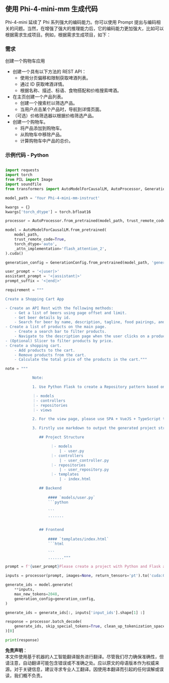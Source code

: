 ## **使用 Phi-4-mini-mm 生成代码**

Phi-4-mini 延续了 Phi 系列强大的编码能力。你可以使用 Prompt 提出与编码相关的问题。当然，在增强了强大的推理能力后，它的编码能力更加强大，比如可以根据需求生成项目。例如，根据需求生成项目，如下：

### **需求**

创建一个购物车应用

- 创建一个具有以下方法的 REST API：
    - 使用分页偏移和限制获取啤酒列表。
    - 通过 ID 获取啤酒详情。
    - 根据名称、描述、标语、食物搭配和价格搜索啤酒。
- 在主页创建一个产品列表。
    - 创建一个搜索栏以筛选产品。
    - 当用户点击某个产品时，导航到详情页面。
- （可选）价格筛选器以根据价格筛选产品。
- 创建一个购物车。
    - 将产品添加到购物车。
    - 从购物车中移除产品。
    - 计算购物车中产品的总价。

### **示例代码 - Python**

```python

import requests
import torch
from PIL import Image
import soundfile
from transformers import AutoModelForCausalLM, AutoProcessor, GenerationConfig,pipeline,AutoTokenizer

model_path = 'Your Phi-4-mini-mm-instruct'

kwargs = {}
kwargs['torch_dtype'] = torch.bfloat16

processor = AutoProcessor.from_pretrained(model_path, trust_remote_code=True)

model = AutoModelForCausalLM.from_pretrained(
    model_path,
    trust_remote_code=True,
    torch_dtype='auto',
    _attn_implementation='flash_attention_2',
).cuda()

generation_config = GenerationConfig.from_pretrained(model_path, 'generation_config.json')

user_prompt = '<|user|>'
assistant_prompt = '<|assistant|>'
prompt_suffix = '<|end|>'

requirement = """

Create a Shopping Cart App

- Create an API Rest with the following methods:
    - Get a list of beers using page offset and limit.
    - Get beer details by id.
    - Search for beer by name, description, tagline, food pairings, and price.
- Create a list of products on the main page.
    - Create a search bar to filter products.
    - Navigate to the description page when the user clicks on a product.
- (Optional) Slicer to filter products by price.
- Create a shopping cart.
    - Add products to the cart.
    - Remove products from the cart.
    - Calculate the total price of the products in the cart."""

note = """ 

            Note:

            1. Use Python Flask to create a Repository pattern based on the following structure to generate the files

            ｜- models
            ｜- controllers
            ｜- repositories
            ｜- views

            2. For the view page, please use SPA + VueJS + TypeScript to build

            3. Firstly use markdown to output the generated project structure (including directories and files), and then generate the  file names and corresponding codes step by step, output like this 

               ## Project Structure

                    ｜- models
                        | - user.py
                    ｜- controllers
                        | - user_controller.py
                    ｜- repositories
                        | - user_repository.py
                    ｜- templates
                        | - index.html

               ## Backend
                 
                   #### `models/user.py`
                   ```python

                   ```
                   .......
               

               ## Frontend
                 
                   #### `templates/index.html`
                   ```html

                   ```
                   ......."""

prompt = f'{user_prompt}Please create a project with Python and Flask according to the following requirements：\n{requirement}{note}{prompt_suffix}{assistant_prompt}'

inputs = processor(prompt, images=None, return_tensors='pt').to('cuda:0')

generate_ids = model.generate(
    **inputs,
    max_new_tokens=2048,
    generation_config=generation_config,
)

generate_ids = generate_ids[:, inputs['input_ids'].shape[1] :]

response = processor.batch_decode(
    generate_ids, skip_special_tokens=True, clean_up_tokenization_spaces=False
)[0]

print(response)

```

**免责声明**：  
本文件使用基于机器的人工智能翻译服务进行翻译。尽管我们尽力确保准确性，但请注意，自动翻译可能包含错误或不准确之处。应以原文的母语版本作为权威来源。对于关键信息，建议寻求专业人工翻译。因使用本翻译而引起的任何误解或误读，我们概不负责。